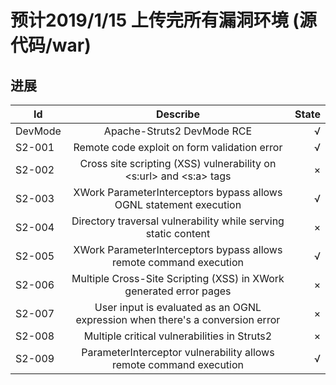 # 预计2019/1/15 上传完所有漏洞环境 (源代码/war)

## 进展

Id | Describe | State 
 ------- | :-------------------: | --: 
DevMode|Apache-Struts2 DevMode RCE|√
S2-001|Remote code exploit on form validation error|√
S2-002|Cross site scripting (XSS) vulnerability on <s:url> and <s:a> tags|×
S2-003|XWork ParameterInterceptors bypass allows OGNL statement execution|√
S2-004|Directory traversal vulnerability while serving static content|×
S2-005|XWork ParameterInterceptors bypass allows remote command execution|√
S2-006|Multiple Cross-Site Scripting (XSS) in XWork generated error pages|×
S2-007|User input is evaluated as an OGNL expression when there's a conversion error|×
S2-008|Multiple critical vulnerabilities in Struts2|×
S2-009|ParameterInterceptor vulnerability allows remote command execution|√

